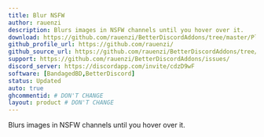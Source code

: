 ```yaml
---
title: Blur NSFW
author: rauenzi
description: Blurs images in NSFW channels until you hover over it.
download: https://github.com/rauenzi/BetterDiscordAddons/tree/master/Plugins/BlurNSFW
github_profile_url: https://github.com/rauenzi/
github_source_url: https://github.com/rauenzi/BetterDiscordAddons/tree/master/Plugins/BlurNSFW
support: https://github.com/rauenzi/BetterDiscordAddons/issues/
discord_server: https://discordapp.com/invite/cdzD9wF
software: [BandagedBD,BetterDiscord]
status: Updated
auto: true
ghcommentid: # DON'T CHANGE
layout: product # DON'T CHANGE
---
```

Blurs images in NSFW channels until you hover over it.